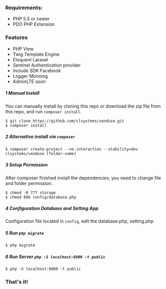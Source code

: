 ### Requirements:
- PHP 5.5 or newer
- PDO PHP Extension

### Features
- PHP View
- Twig Template Engine
- Eloquent Laravel
- Sentinel Authentication provider
- Include SDK Facebook
- Logger Monolog
- AdminLTE soon


##### 1 Manual Install
You can manually install by cloning this repo or download the zip file from this repo, and run ```composer install```.
```
$ git clone https://github.com/clsystems/venduse.git
$ composer install
```

##### 2 Alternative install via ```composer```
```
$ composer create-project --no-interaction --stability=dev clsystems/venduse [folder-name]
```

##### 3 Setup Permission
After composer finished install the dependencies, you need to change file and folder permission.
```
$ chmod -R 777 storage
$ chmod 666 config/database.php
```

##### 4 Configuration Database and Setting App
Configuration file located in ```config```, edit the database.php, setting.php

##### 5 Run ```php migrate```
```
$ php migrate
```

##### 6 Run Server  ```php -S localhost:8000 -t public```
```
$ php -S localhost:8000 -t public
```

### That's it!
